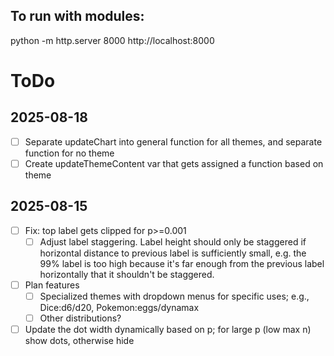 ## To run with modules:
python -m http.server 8000
http://localhost:8000

# ToDo

## 2025-08-18
- [ ] Separate updateChart into general function for all themes, and separate function for no theme
- [ ] Create updateThemeContent var that gets assigned a function based on theme

## 2025-08-15
- [ ] Fix: top label gets clipped for p>=0.001
  - [ ] Adjust label staggering. Label height should only be staggered if horizontal distance to previous label is sufficiently small, e.g. the 99% label is too high because it's far enough from the previous label horizontally that it shouldn't be staggered.
- [ ] Plan features
  - [ ] Specialized themes with dropdown menus for specific uses; e.g., Dice:d6/d20, Pokemon:eggs/dynamax
  - [ ] Other distributions?
- [ ] Update the dot width dynamically based on p; for large p (low max n) show dots, otherwise hide